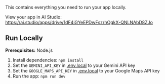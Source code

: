 This contains everything you need to run your app locally.

View your app in AI Studio: https://ai.studio/apps/drive/1dF4iGYeEPDwFszrhOgkX-QNLNAbD8ZJo

## Run Locally

**Prerequisites:**  Node.js


1. Install dependencies:
   `npm install`
2. Set the `GEMINI_API_KEY` in [.env.local](.env.local) to your Gemini API key
3. Set the `GOOGLE_MAPS_API_KEY` in [.env.local](.env.local) to your Google Maps API key
4. Run the app:
   `npm run dev`
   
